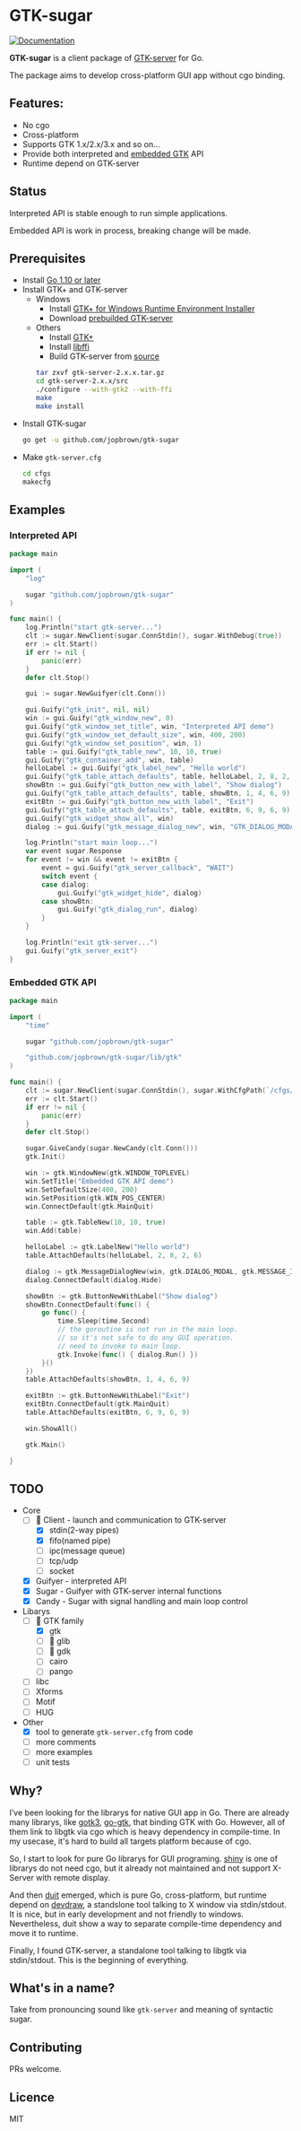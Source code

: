 # GTK-sugar

[![Documentation](https://godoc.org/github.com/jopbrown/gtk-sugar?status.svg)](https://godoc.org/github.com/jopbrown/gtk-sugar?)

**GTK-sugar** is a client package of [GTK-server](http://www.gtk-server.org/intro.html) for Go.

The package aims to develop cross-platform GUI app without cgo binding.

## Features:
* No cgo
* Cross-platform
* Supports GTK 1.x/2.x/3.x and so on...
* Provide both interpreted and [embedded GTK](http://www.gtk-server.org/faq.html#embedded) API
* Runtime depend on GTK-server

## Status
Interpreted API is stable enough to run simple applications.

Embedded API is work in process, breaking change will be made.

## Prerequisites

* Install [Go 1.10 or later](http://golang.org/doc/install.html)
* Install GTK+ and GTK-server
	* Windows
		* Install [GTK+ for Windows Runtime Environment Installer](https://github.com/tschoonj/GTK-for-Windows-Runtime-Environment-Installer/releases)
		* Download [prebuilded GTK-server](https://github.com/jopbrown/gtk-server/releases)
	* Others
		* Install [GTK+](https://www.gtk.org/download/)
		* Install [libffi](http://sourceware.org/libffi/)
		* Build GTK-server from [source](http://www.gtk-server.org/download.html)
		```bash
		tar zxvf gtk-server-2.x.x.tar.gz
		cd gtk-server-2.x.x/src
		./configure --with-gtk2 --with-ffi
		make
		make install
		```
* Install GTK-sugar
	```bash
	go get -u github.com/jopbrown/gtk-sugar
	```
* Make `gtk-server.cfg`
	```bash
	cd cfgs
	makecfg
	```

## Examples

### Interpreted API

```go
package main

import (
	"log"

	sugar "github.com/jopbrown/gtk-sugar"
)

func main() {
	log.Println("start gtk-server...")
	clt := sugar.NewClient(sugar.ConnStdin(), sugar.WithDebug(true))
	err := clt.Start()
	if err != nil {
		panic(err)
	}
	defer clt.Stop()

	gui := sugar.NewGuifyer(clt.Conn())

	gui.Guify("gtk_init", nil, nil)
	win := gui.Guify("gtk_window_new", 0)
	gui.Guify("gtk_window_set_title", win, "Interpreted API demo")
	gui.Guify("gtk_window_set_default_size", win, 400, 200)
	gui.Guify("gtk_window_set_position", win, 1)
	table := gui.Guify("gtk_table_new", 10, 10, true)
	gui.Guify("gtk_container_add", win, table)
	helloLabel := gui.Guify("gtk_label_new", "Hello world")
	gui.Guify("gtk_table_attach_defaults", table, helloLabel, 2, 8, 2, 6)
	showBtn := gui.Guify("gtk_button_new_with_label", "Show dialog")
	gui.Guify("gtk_table_attach_defaults", table, showBtn, 1, 4, 6, 9)
	exitBtn := gui.Guify("gtk_button_new_with_label", "Exit")
	gui.Guify("gtk_table_attach_defaults", table, exitBtn, 6, 9, 6, 9)
	gui.Guify("gtk_widget_show_all", win)
	dialog := gui.Guify("gtk_message_dialog_new", win, "GTK_DIALOG_MODAL", "GTK_MESSAGE_INFO", "GTK_BUTTONS_OK", "Hello world", "''")

	log.Println("start main loop...")
	var event sugar.Response
	for event != win && event != exitBtn {
		event = gui.Guify("gtk_server_callback", "WAIT")
		switch event {
		case dialog:
			gui.Guify("gtk_widget_hide", dialog)
		case showBtn:
			gui.Guify("gtk_dialog_run", dialog)
		}
	}

	log.Println("exit gtk-server...")
	gui.Guify("gtk_server_exit")
}
```

### Embedded GTK API

```go
package main

import (
	"time"

	sugar "github.com/jopbrown/gtk-sugar"

	"github.com/jopbrown/gtk-sugar/lib/gtk"
)

func main() {
	clt := sugar.NewClient(sugar.ConnStdin(), sugar.WithCfgPath(`/cfgs/gtk-server.cfg`))
	err := clt.Start()
	if err != nil {
		panic(err)
	}
	defer clt.Stop()

	sugar.GiveCandy(sugar.NewCandy(clt.Conn()))
	gtk.Init()

	win := gtk.WindowNew(gtk.WINDOW_TOPLEVEL)
	win.SetTitle("Embedded GTK API demo")
	win.SetDefaultSize(400, 200)
	win.SetPosition(gtk.WIN_POS_CENTER)
	win.ConnectDefault(gtk.MainQuit)

	table := gtk.TableNew(10, 10, true)
	win.Add(table)

	helloLabel := gtk.LabelNew("Hello world")
	table.AttachDefaults(helloLabel, 2, 8, 2, 6)

	dialog := gtk.MessageDialogNew(win, gtk.DIALOG_MODAL, gtk.MESSAGE_INFO, gtk.BUTTONS_OK, "Hello %s", "world")
	dialog.ConnectDefault(dialog.Hide)

	showBtn := gtk.ButtonNewWithLabel("Show dialog")
	showBtn.ConnectDefault(func() {
		go func() {
			time.Sleep(time.Second)
			// the goroutine is not run in the main loop.
			// so it's not safe to do any GUI operation.
			// need to invoke to main loop.
			gtk.Invoke(func() { dialog.Run() })
		}()
	})
	table.AttachDefaults(showBtn, 1, 4, 6, 9)

	exitBtn := gtk.ButtonNewWithLabel("Exit")
	exitBtn.ConnectDefault(gtk.MainQuit)
	table.AttachDefaults(exitBtn, 6, 9, 6, 9)

	win.ShowAll()

	gtk.Main()

}
```

## TODO
* Core
	* [ ] 🏃 Client - launch and communication to GTK-server
		* [x] stdin(2-way pipes)
		* [x] fifo(named pipe)
		* [ ] ipc(message queue)
		* [ ] tcp/udp
		* [ ] socket
	* [x] Guifyer - interpreted API
	* [x] Sugar - Guifyer with GTK-server internal functions
	* [X] Candy - Sugar with signal handling and main loop control

* Libarys
	* [ ] 🏃 GTK family
		* [x] gtk
		* [ ] 🏃 glib
		* [ ] 🏃 gdk
		* [ ] cairo
		* [ ] pango
	* [ ] libc
	* [ ] Xforms
	* [ ] Motif
	* [ ] HUG

* Other
	* [x] tool to generate `gtk-server.cfg` from code
	* [ ] more comments
	* [ ] more examples
	* [ ] unit tests

## Why?

I’ve been looking for the librarys for native GUI app in Go.
There are already many librarys, like [gotk3](https://github.com/gotk3/gotk3), [go-gtk](https://github.com/mattn/go-gtk), that binding GTK with Go. However, all of them link to libgtk via cgo which is heavy dependency in compile-time. In my usecase, it's hard to build all targets platform because of cgo.

So, I start to look for pure Go librarys for GUI programing. [shiny](https://github.com/golang/exp/tree/master/shiny) is one of librarys do not need cgo, but it already not maintained and not support X-Server with remote display.

And then [duit](https://github.com/mjl-/duit) emerged, which is pure Go, cross-platform, but runtime depend on [devdraw](https://9fans.github.io/plan9port/man/man1/devdraw.html), a standslone tool talking to X window via stdin/stdout. It is nice, but in early development and not friendly to windows. Nevertheless, duit show a way to separate compile-time dependency and move it to runtime.

Finally, I found GTK-server, a standalone tool talking to libgtk via stdin/stdout. This is the beginning of everything.

## What's in a name?
Take from pronouncing sound like `gtk-server` and meaning of syntactic sugar.

##  Contributing
PRs welcome.

## Licence
MIT
